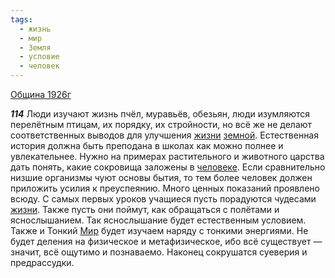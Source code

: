 ```yaml
---
tags:
  - жизнь
  - мир
  - Земля
  - условие
  - человек
---
```


[Община 1926г](/agni/1926)

___114___
Люди изучают жизнь пчёл, муравьёв, обезьян, люди изумляются перелётным птицам, их порядку, их стройности, но всё же не делают соответственных выводов для улучшения [жизни](/tag/#жизнь) [земной](/tag/#Земля). Естественная история должна быть преподана в школах как можно полнее и увлекательнее. Нужно на примерах растительного и животного царства дать понять, какие сокровища заложены в [человеке](/tag/#человек). Если сравнительно низшие организмы чуют основы бытия, то тем более человек должен приложить усилия к преуспеянию. Много ценных показаний проявлено всюду. С самых первых уроков учащиеся пусть порадуются чудесами [жизни](/tag/#жизнь). Также пусть они поймут, как обращаться с полётами и яснослышанием. Так яснослышание будет естественным условием. Также и Тонкий [Мир](/tag/#мир) будет изучаем наряду с тонкими энергиями. Не будет деления на физическое и метафизическое, ибо всё существует — значит, всё ощутимо и познаваемо. Наконец сокрушатся суеверия и предрассудки.   

